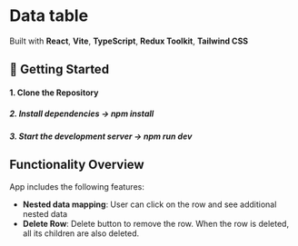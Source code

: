 # Data table 
Built with **React**, **Vite**, **TypeScript**, **Redux Toolkit**, **Tailwind CSS**


## 🚀 Getting Started
#### 1. Clone the Repository
##### 2. Install dependencies -> npm install
##### 3. Start the development server -> npm run dev

## Functionality Overview

App includes the following features:
- **Nested data mapping**: User can click on the row and see additional nested data
- **Delete Row**: Delete button to remove the row. When the row is deleted, all its children are also deleted.
